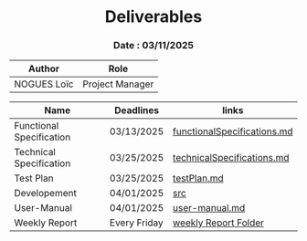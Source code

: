 <h1 align="center"> Deliverables </h1>

<h3 align="center"> Date : 03/11/2025 </h3>


| Author      | Role            |
| ----------- | --------------- |
| NOGUES Loïc | Project Manager |


| Name                     | Deadlines    | links                                                                                                                                                        |
| ------------------------ | ------------ | ------------------------------------------------------------------------------------------------------------------------------------------------------------ |
| Functional Specification | 03/13/2025   | [functionalSpecifications.md](https://github.com/algosup/2024-2025-project-4-web-fpga-team-1/blob/main/functionalSpecifications/functionalSpecifications.md) |
| Technical Specification  | 03/25/2025   | [technicalSpecifications.md](https://github.com/algosup/2024-2025-project-4-web-fpga-team-1/blob/main/technicalSpecifications/technicalSpecifications.md)    |
| Test Plan                | 03/25/2025   | [testPlan.md](https://github.com/algosup/2024-2025-project-4-web-fpga-team-1/blob/main/testplan/testPlan.md)                                                 |
| Developement             | 04/01/2025   | [src](https://github.com/algosup/2024-2025-project-4-web-fpga-team-1/tree/main/src)                                                                                                                                            |
| User-Manual              | 04/01/2025   |[user-manual.md](https://github.com/algosup/2024-2025-project-4-web-fpga-team-1/blob/main/userManual/userManual(v.1.2).pdf)
| Weekly Report            | Every Friday | [weekly Report Folder](../management/weeklyReport)                                                                                                           |
